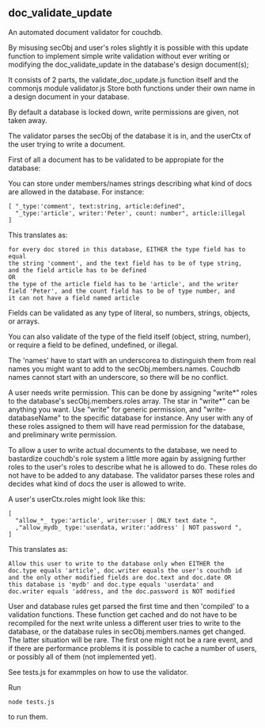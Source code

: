 doc_validate_update
--------------
An automated document validator for couchdb. 

By misusing secObj and user's roles slightly it is possible with this update
function to implement simple write validation without ever writing or
modifying the doc_validate_update in the database's design
document(s);

It consists of 2 parts, the validate_doc_update.js function itself and
the commonjs module validator.js Store both functions under their own
name in a design document in your database.

By default a database is locked down, write permissions are
given, not taken away.

The validator parses the secObj of the database it is in, and the
userCtx of the user trying to write a document. 

First of all a document has to be validated to be appropiate for the
database:

You can store under members/names strings describing what kind of docs are allowed in the
database. For instance:


	[ "_type:'comment', text:string, article:defined",
	  "_type:'article', writer:'Peter', count: number", article:illegal
	]
	
This translates as: 

    for every doc stored in this database, EITHER the type field has to equal
    the string 'comment', and the text field has to be of type string,
    and the field article has to be defined
    OR
	the type of the article field has to be 'article', and the writer
    field 'Peter', and the count field has to be of type number, and
    it can not have a field named article

Fields can be validated as any type of literal, so numbers, strings,
objects, or arrays.

You can also validate of the type of the field itself (object, string,
number), or require a field to be defined, undefined, or illegal.

The 'names' have to start with an underscorea to distinguish them from
real names you might want to add to the secObj.members.names. Couchdb
names cannot start with an underscore, so there will be no conflict.

A user needs write permission. This can be done by assigning "write*"
roles to the database's secObj.members.roles array. The star in  "write*"
can be anything you want. Use "write" for generic permission, and
"write-databaseName" to the specific database for instance. Any user with any of these roles assigned to
them will have read permission for the database, and preliminary write
permission.

To allow a user to write actual documents to the database, we need to
bastardize couchdb's role system a little more again by assigning further
roles to the user's roles to describe what he is allowed to do. These
roles do not have to be added to any database. The validator parses
these roles and decides what kind of docs the user is allowed to
write. 

A user's userCtx.roles might look like this: 

    [ 
	  "allow_*_ type:'article', writer:user | ONLY text date ",
	  ,"allow_mydb_ type:'userdata, writer:'address' | NOT password ",
	]

This translates as:

    Allow this user to write to the database only when EITHER the
    doc.type equals 'article', doc.writer equals the user's couchdb id
    and the only other modified fields are doc.text and doc.date OR
    this database is 'mydb' and doc.type equals 'userdata' and
    doc.writer equals 'address, and the doc.password is NOT modified

User and database rules get parsed the first time and then 'compiled'
to a validation functions. These function get cached and do not have
to be recompiled for the next write unless a different user tries to
write to the database, or the database rules in secObj.members.names
get changed. The latter situation will be rare. The first one might
not be a rare event, and if there are performance problems it is
possible to cache a number of users, or possibly all of them (not
implemented yet).

See tests.js for exammples on how to use the validator.

Run 

	node tests.js
	
to run them.
